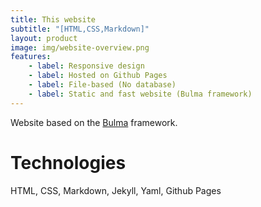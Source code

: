 ```yaml
---
title: This website
subtitle: "[HTML,CSS,Markdown]"
layout: product
image: img/website-overview.png
features:
    - label: Responsive design
    - label: Hosted on Github Pages
    - label: File-based (No database)
    - label: Static and fast website (Bulma framework)
---
```

Website based on the [Bulma](https://bulma.io/) framework.

# Technologies
HTML, CSS, Markdown, Jekyll, Yaml, Github Pages
